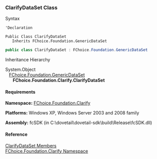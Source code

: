 ﻿### ClarifyDataSet Class

Syntax

```vbnet
'Declaration

Public Class ClarifyDataSet 
   Inherits FChoice.Foundation.GenericDataSet
```

```csharp
public class ClarifyDataSet : FChoice.Foundation.GenericDataSet
``` 

Inheritance Hierarchy

System.Object  
   [FChoice.Foundation.GenericDataSet](fcSDK~FChoice.Foundation.GenericDataSet.md)  
      **FChoice.Foundation.Clarify.ClarifyDataSet**  

#### Requirements

**Namespace:** [FChoice.Foundation.Clarify](fcSDK~FChoice.Foundation.Clarify_namespace.md)

**Platforms:** Windows XP, Windows Server 2003 and 2008 family

**Assembly:** fcSDK (in C:\\dovetail\\dovetail-sdk\\build\\Release\\fcSDK.dll)

#### Reference

[ClarifyDataSet Members](fcSDK~FChoice.Foundation.Clarify.ClarifyDataSet_members.md)  
[FChoice.Foundation.Clarify Namespace](fcSDK~FChoice.Foundation.Clarify_namespace.md)